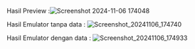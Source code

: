 Hasil Preview :![Screenshot 2024-11-06 174048](https://github.com/user-attachments/assets/10168ae4-bae1-46b5-8fdc-45b5bf9b39f3)

Hasil Emulator tanpa data : 
![Screenshot_20241106_174740](https://github.com/user-attachments/assets/a2a0bff2-c914-4d4f-a1db-95352fd1a5f1)

 Hasil Emulator dengan data : 
 ![Screenshot_20241106_174933](https://github.com/user-attachments/assets/36ee985c-cdda-4f7f-aa9b-5c8fb75e21a1)
